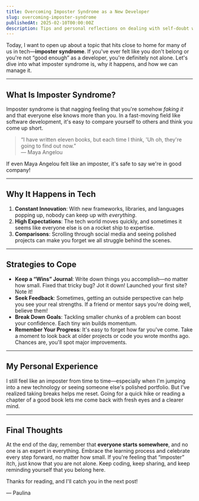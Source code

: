 ```yaml
---
title: Overcoming Imposter Syndrome as a New Developer
slug: overcoming-imposter-syndrome
publishedAt: 2025-02-10T00:00:00Z
description: Tips and personal reflections on dealing with self-doubt when learning to code.
---
```


Today, I want to open up about a topic that hits close to home for many of us in tech—**imposter syndrome**. If you've ever felt like you don't belong or you're not “good enough” as a developer, you're definitely not alone. Let's dive into what imposter syndrome is, why it happens, and how we can manage it.

---

## What Is Imposter Syndrome?

Imposter syndrome is that nagging feeling that you're somehow *faking it* and that everyone else knows more than you. In a fast-moving field like software development, it's easy to compare yourself to others and think you come up short.

> “I have written eleven books, but each time I think, 'Uh oh, they're going to find out now.”  
> — Maya Angelou

If even Maya Angelou felt like an imposter, it's safe to say we're in good company!

---

## Why It Happens in Tech
1. **Constant Innovation**: With new frameworks, libraries, and languages popping up, nobody can keep up with *everything*.
2. **High Expectations**: The tech world moves quickly, and sometimes it seems like everyone else is on a rocket ship to expertise.
3. **Comparisons**: Scrolling through social media and seeing polished projects can make you forget we all struggle behind the scenes.

---

## Strategies to Cope

- **Keep a “Wins” Journal**: Write down things you accomplish—no matter how small. Fixed that tricky bug? Jot it down! Launched your first site? Note it!
- **Seek Feedback**: Sometimes, getting an outside perspective can help you see your real strengths. If a friend or mentor says you're doing well, believe them!
- **Break Down Goals**: Tackling smaller chunks of a problem can boost your confidence. Each tiny win builds momentum.
- **Remember Your Progress**: It's easy to forget how far you've come. Take a moment to look back at older projects or code you wrote months ago. Chances are, you'll spot major improvements.

---

## My Personal Experience
I still feel like an imposter from time to time—especially when I'm jumping into a new technology or seeing someone else's polished portfolio. But I've realized taking breaks helps me reset. Going for a quick hike or reading a chapter of a good book lets me come back with fresh eyes and a clearer mind.

---

## Final Thoughts
At the end of the day, remember that **everyone starts somewhere**, and no one is an expert in everything. Embrace the learning process and celebrate every step forward, no matter how small. If you're feeling that “imposter” itch, just know that you are not alone. Keep coding, keep sharing, and keep reminding yourself that you belong here.

Thanks for reading, and I'll catch you in the next post!

— Paulina